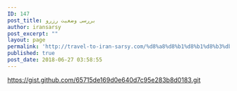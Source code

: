 ```yaml
---
ID: 147
post_title: بررسی وضعیت رزرو
author: iransarsy
post_excerpt: ""
layout: page
permalink: 'http://travel-to-iran-sarsy.com/%d8%a8%d8%b1%d8%b1%d8%b3%db%8c-%d9%88%d8%b6%d8%b9%db%8c%d8%aa-%d8%b1%d8%b2%d8%b1%d9%88/'
published: true
post_date: 2018-06-27 03:58:55
---
```

https://gist.github.com/65715de169d0e640d7c95e283b8d0183.git

&nbsp;